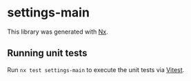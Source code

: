 # settings-main

This library was generated with [Nx](https://nx.dev).

## Running unit tests

Run `nx test settings-main` to execute the unit tests via [Vitest](https://vitest.dev/).
